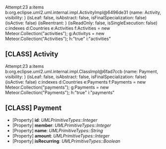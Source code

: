 Attempt:23
a:items
b:org.eclipse.uml2.uml.internal.impl.ActivityImpl@6496de31 (name: Activity, visibility: <unset>) (isLeaf: false, isAbstract: false, isFinalSpecialization: false) (isActive: false) (isReentrant: <unset>) (isReadOnly: false, isSingleExecution: false)
c:indexes
d:Countries
e:Activities
f:Activities = new Meteor.Collection("activities");
g:Activitys = new Meteor.Collection("Activities");
h:"true"
i:"activities"
## [CLASS] Activity
Attempt:23
a:items
b:org.eclipse.uml2.uml.internal.impl.ClassImpl@6fad7ccb (name: Payment, visibility: <unset>) (isLeaf: false, isAbstract: false, isFinalSpecialization: false) (isActive: false)
c:indexes
d:Countries
e:Payments
f:Payments = new Meteor.Collection("payments");
g:Payments = new Meteor.Collection("Payments");
h:"true"
i:"payments"
## [CLASS] Payment
* [Property] __id__: *UMLPrimitiveTypes::Integer*
* [Property] __member__: *UMLPrimitiveTypes::Integer*
* [Property] __name__: *UMLPrimitiveTypes::String*
* [Property] __amount__: *UMLPrimitiveTypes::Integer*
* [Property] __isRecurring__: *UMLPrimitiveTypes::Boolean*

